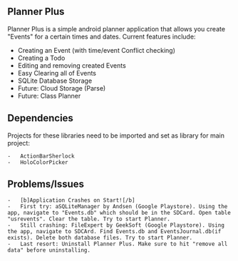 Planner Plus
----------
Planner Plus is a simple android planner application that allows you create "Events" for a certain times and dates.
Current features include:
    
  - Creating an Event (with time/event Conflict checking)
  - Creating a Todo
  - Editing and removing created Events
  - Easy Clearing all of Events
  - SQLite Database Storage
  - Future: Cloud Storage (Parse)
  - Future: Class Planner

Dependencies
----------
Projects for these libraries need to be imported and set as library for main project:

	-	ActionBarSherlock
	-	HoloColorPicker
	
Problems/Issues
----------
	-	[b]Application Crashes on Start![/b]
	-	First try: aSQLiteManager by Andsen (Google Playstore). Using the app, navigate to "Events.db" which should be in the SDCard. Open table "usrevents". Clear the table. Try to start Planner.
	-	Still crashing: FileExpert by GeekSoft (Google Playstore). Using the app, navigate to SDCArd. Find Events.db and EventsJournal.db(if exists). Delete both database files. Try to start Planner.
	-	Last resort: Uninstall Planner Plus. Make sure to hit "remove all data" before uninstalling.